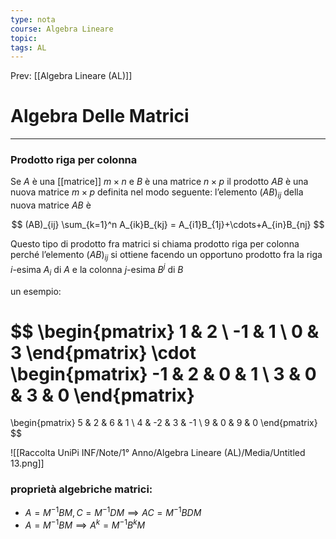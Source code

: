 ```yaml
---
type: nota
course: Algebra Lineare
topic: 
tags: AL
---
```


Prev: [[Algebra Lineare (AL)]]

# Algebra Delle Matrici
---

### Prodotto riga per colonna

 Se $A$ è una [[matrice]] $m\times n$ e $B$ è una matrice $n \times p$  il prodotto $AB$ è una nuova matrice $m \times p$ definita nel modo seguente: l’elemento $(AB)_{ij}$ della nuova matrice $AB$ è

$$
(AB)_{ij}
\sum_{k=1}^n A_{ik}B_{kj} =
A_{i1}B_{1j}+\cdots+A_{in}B_{nj}
$$

Questo tipo di prodotto fra matrici si chiama prodotto riga per colonna perché l’elemento $(AB)_{ij}$ si ottiene facendo un opportuno prodotto fra la riga $i\text{-esima } A_i$ di $A$ e la colonna $j\text{-esima } B^j$ di $B$

un esempio:

$$
\begin{pmatrix}
1 &  2 \\
-1 & 1 \\
0 & 3
\end{pmatrix}
\cdot
\begin{pmatrix}
-1 & 2 & 0 & 1 \\
3 & 0 & 3 & 0
\end{pmatrix}
=
\begin{pmatrix}
 5 & 2 & 6 & 1 \\
4 & -2 & 3 & -1 \\
9 & 0 & 9 & 0
\end{pmatrix}
$$


![[Raccolta UniPi INF/Note/1° Anno/Algebra Lineare (AL)/Media/Untitled 13.png]]

### proprietà algebriche matrici:

- $A =  M^{-1}BM,C=M^{-1}DM \implies AC=M^{-1}BDM$
- $A=M^{-1}BM \implies A^k = M^{-1}B^{k}M$
